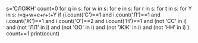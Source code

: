 s='СЛОЖН'
count=0
for q in s:
   for w in s:
      for e in s:
         for r in s:
            for t in s:
               for Y in s:
                  i=q+w+e+r+t+Y
                  if (i.count('С')==1 and i.count('Л')==1 and
                      i.count('Ж')==1 and i.count('О')==2 and
                      i.count('Н')==1 and
                      (not 'СС' in i) and (not 'ЛЛ' in i) and
                      (not 'ОО' in i) and (not 'ЖЖ' in i)
                       and (not 'НН' in i) ):
                     count+=1
print(count)
